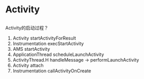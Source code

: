 # Activity

## 

Activity的启动过程？

1. Activity startActivityForResult
2. Instrumentation execStartActivity
3. AMS startActivity
4. ApplicationThread scheduleLaunchActivity
5. ActivityThread.H handleMessage -&gt; performLaunchActivity
6. Activity attach
7. Instrumentation callActivityOnCreate

